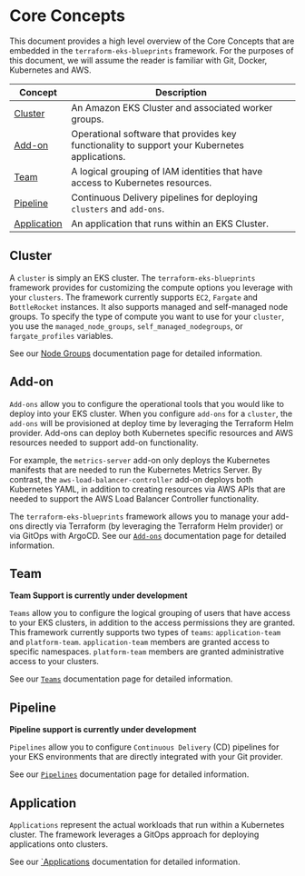 # Core Concepts

This document provides a high level overview of the Core Concepts that are embedded in the `terraform-eks-blueprints` framework. For the purposes of this document, we will assume the reader is familiar with Git, Docker, Kubernetes and AWS.

| Concept       | Description                                                           |
|---------------|-----------------------------------------------------------------------|
| [Cluster](#cluster) | An Amazon EKS Cluster and associated worker groups. |
| [Add-on](#add-on) | Operational software that provides key functionality to support your Kubernetes applications. |
| [Team](#team) | A logical grouping of IAM identities that have access to Kubernetes resources. |
| [Pipeline](#pipeline) | Continuous Delivery pipelines for deploying `clusters` and `add-ons`. |
| [Application](#application) | An application that runs within an EKS Cluster. |

## Cluster

A `cluster` is simply an EKS cluster. The `terraform-eks-blueprints` framework provides for customizing the compute options you leverage with your `clusters`. The framework currently supports `EC2`, `Fargate` and `BottleRocket` instances. It also supports managed and self-managed node groups. To specify the type of compute you want to use for your `cluster`, you use the `managed_node_groups`, `self_managed_nodegroups`, or `fargate_profiles` variables.

See our [Node Groups](../node-groups) documentation page for detailed information.

## Add-on

`Add-ons` allow you to configure the operational tools that you would like to deploy into your EKS cluster. When you configure `add-ons` for a `cluster`, the `add-ons` will be provisioned at deploy time by leveraging the Terraform Helm provider. Add-ons can deploy both Kubernetes specific resources and AWS resources needed to support add-on functionality.

For example, the `metrics-server` add-on only deploys the Kubernetes manifests that are needed to run the Kubernetes Metrics Server. By contrast, the `aws-load-balancer-controller` add-on deploys both Kubernetes YAML, in addition to creating resources via AWS APIs that are needed to support the AWS Load Balancer Controller functionality.

The `terraform-eks-blueprints` framework allows you to manage your add-ons directly via Terraform (by leveraging the Terraform Helm provider) or via GitOps with ArgoCD. See our [`Add-ons`](../add-ons) documentation page for detailed information.

## Team

**Team Support is currently under development**

`Teams` allow you to configure the logical grouping of users that have access to your EKS clusters, in addition to the access permissions they are granted. This framework currently supports two types of `teams`: `application-team` and `platform-team`. `application-team` members are granted access to specific namespaces. `platform-team` members are granted administrative access to your clusters.

See our [`Teams`](../teams) documentation page for detailed information.

## Pipeline

**Pipeline support is currently under development**

`Pipelines` allow you to configure `Continuous Delivery` (CD) pipelines for your EKS environments that are directly integrated with your Git provider.

See our [`Pipelines`](../pipelines) documentation page for detailed information.

## Application

`Applications` represent the actual workloads that run within a Kubernetes cluster. The framework leverages a GitOps approach for deploying applications onto clusters.

See our [`Applications](../applications) documentation for detailed information.
